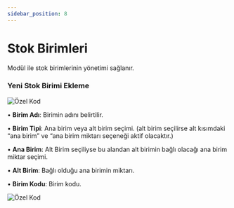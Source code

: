 ```yaml
---
sidebar_position: 8
---
```


# Stok Birimleri


Modül ile stok birimlerinin yönetimi sağlanır.

### Yeni Stok Birimi Ekleme


![Özel Kod](/img/moduller/stok-birimi-1.png)

•	**Birim Adı**: Birimin adını belirtilir.

•	**Birim Tipi**: Ana birim veya alt birim seçimi. (alt birim seçilirse alt kısımdaki “ana birim” ve “ana birim miktarı seçeneği aktif olacaktır.)

•	**Ana Birim**: Alt Birim seçiliyse bu alandan alt birimin bağlı olacağı ana birim miktar seçimi.

•	**Alt Birim**: Bağlı olduğu ana birimin miktarı.

•	**Birim Kodu**: Birim kodu.

![Özel Kod](/img/moduller/stok-birimi-2.png)